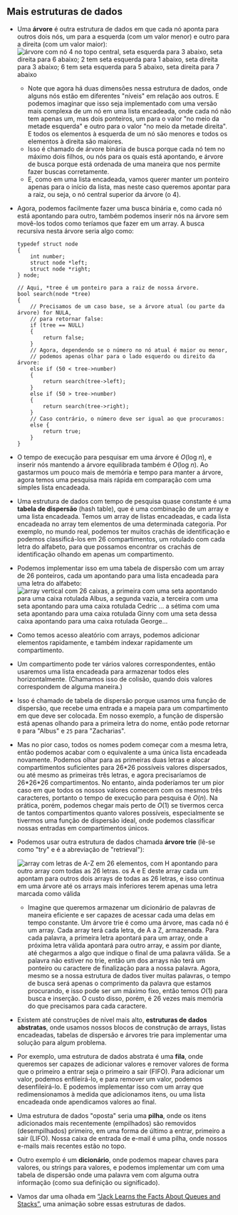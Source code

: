 Mais estruturas de dados
--------------------

*   Uma **árvore** é outra estrutura de dados em que cada nó aponta para outros dois nós, um para a esquerda (com um valor menor) e outro para a direita (com um valor maior):
    ![árvore com nó 4 no topo central, seta esquerda para 3 abaixo, seta direita para 6 abaixo; 2 tem seta esquerda para 1 abaixo, seta direita para 3 abaixo; 6 tem seta esquerda para 5 abaixo, seta direita para 7 abaixo](https://cs50.harvard.edu/x/2020/notes/5/binary_search_tree.png)
    *   Note que agora há duas dimensões nessa estrutura de dados, onde alguns nós estão em diferentes "níveis" em relação aos outros. E podemos imaginar que isso seja implementado com uma versão mais complexa de um nó em uma lista encadeada, onde cada nó não tem apenas um, mas dois ponteiros, um para o valor "no meio da metade esquerda" e outro para o valor "no meio da metade direita". E todos os elementos à esquerda de um nó são menores e todos os elementos à direita são maiores.
    *   Isso é chamado de árvore binária de busca porque cada nó tem no máximo dois filhos, ou nós para os quais está apontando, e árvore de busca porque está ordenada de uma maneira que nos permite fazer buscas corretamente.
    *   E, como em uma lista encadeada, vamos querer manter um ponteiro apenas para o início da lista, mas neste caso queremos apontar para a raiz, ou seja, o nó central superior da árvore (o 4).
*   Agora, podemos facilmente fazer uma busca binária e, como cada nó está apontando para outro, também podemos inserir nós na árvore sem movê-los todos como teríamos que fazer em um array. A busca recursiva nesta árvore seria algo como:
    
        typedef struct node
        {
            int number;
            struct node *left;
            struct node *right;
        } node;
        
        // Aqui, *tree é um ponteiro para a raiz de nossa árvore.
        bool search(node *tree)
        {
            // Precisamos de um caso base, se a árvore atual (ou parte da árvore) for NULA,
            // para retornar false:
            if (tree == NULL)
            {
                return false;
            }
            // Agora, dependendo se o número no nó atual é maior ou menor,
            // podemos apenas olhar para o lado esquerdo ou direito da árvore:
            else if (50 < tree->number)
            {
                return search(tree->left);
            }
            else if (50 > tree->number)
            {
                return search(tree->right);
            }
            // Caso contrário, o número deve ser igual ao que procuramos:
            else {
                return true;
            }
        }

*   O tempo de execução para pesquisar em uma árvore é _O_(log _n_), e inserir nós mantendo a árvore equilibrada também é _O_(log _n_). Ao gastarmos um pouco mais de memória e tempo para manter a árvore, agora temos uma pesquisa mais rápida em comparação com uma simples lista encadeada.
*   Uma estrutura de dados com tempo de pesquisa quase constante é uma **tabela de dispersão** (hash table), que é uma combinação de um array e uma lista encadeada. Temos um array de listas encadeadas, e cada lista encadeada no array tem elementos de uma determinada categoria. Por exemplo, no mundo real, podemos ter muitos crachás de identificação e podemos classificá-los em 26 compartimentos, um rotulado com cada letra do alfabeto, para que possamos encontrar os crachás de identificação olhando em apenas um compartimento.
*   Podemos implementar isso em uma tabela de dispersão com um array de 26 ponteiros, cada um apontando para uma lista encadeada para uma letra do alfabeto:
    ![array vertical com 26 caixas, a primeira com uma seta apontando para uma caixa rotulada Albus, a segunda vazia, a terceira com uma seta apontando para uma caixa rotulada Cedric ... a sétima com uma seta apontando para uma caixa rotulada Ginny com uma seta dessa caixa apontando para uma caixa rotulada George...](https://cs50.harvard.edu/x/2020/notes/5/hash_table.png)
*   Como temos acesso aleatório com arrays, podemos adicionar elementos rapidamente, e também indexar rapidamente um compartimento.
*   Um compartimento pode ter vários valores correspondentes, então usaremos uma lista encadeada para armazenar todos eles horizontalmente. (Chamamos isso de colisão, quando dois valores correspondem de alguma maneira.)
*   Isso é chamado de tabela de dispersão porque usamos uma função de dispersão, que recebe uma entrada e a mapeia para um compartimento em que deve ser colocada. Em nosso exemplo, a função de dispersão está apenas olhando para a primeira letra do nome, então pode retornar `0` para "Albus" e `25` para "Zacharias".
*   Mas no pior caso, todos os nomes podem começar com a mesma letra, então podemos acabar com o equivalente a uma única lista encadeada novamente. Podemos olhar para as primeiras duas letras e alocar compartimentos suficientes para 26\*26 possíveis valores dispersados, ou até mesmo as primeiras três letras, e agora precisaríamos de 26\*26\*26 compartimentos. No entanto, ainda poderíamos ter um pior caso em que todos os nossos valores comecem com os mesmos três caracteres, portanto o tempo de execução para pesquisa é _O_(_n_). Na prática, porém, podemos chegar mais perto de _O_(1) se tivermos cerca de tantos compartimentos quanto valores possíveis, especialmente se tivermos uma função de dispersão ideal, onde podemos classificar nossas entradas em compartimentos únicos.
*   Podemos usar outra estrutura de dados chamada **árvore trie** (lê-se como "try" e é a abreviação de "retrieval"):

    ![array com letras de A-Z em 26 elementos, com H apontando para outro array com todas as 26 letras. os A e E deste array cada um apontam para outros dois arrays de todas as 26 letras, e isso continua em uma árvore até os arrays mais inferiores terem apenas uma letra marcada como válida](https://cs50.harvard.edu/x/2020/notes/5/trie.png)
    *   Imagine que queremos armazenar um dicionário de palavras de maneira eficiente e ser capazes de acessar cada uma delas em tempo constante. Um árvore trie é como uma árvore, mas cada nó é um array. Cada array terá cada letra, de A a Z, armazenada. Para cada palavra, a primeira letra apontará para um array, onde a próxima letra válida apontará para outro array, e assim por diante, até chegarmos a algo que indique o final de uma palavra válida. Se a palavra não estiver no trie, então um dos arrays não terá um ponteiro ou caractere de finalização para a nossa palavra. Agora, mesmo se a nossa estrutura de dados tiver muitas palavras, o tempo de busca será apenas o comprimento da palavra que estamos procurando, e isso pode ser um máximo fixo, então temos _O_(1) para busca e inserção. O custo disso, porém, é 26 vezes mais memória do que precisamos para cada caractere.
*   Existem até construções de nível mais alto, **estruturas de dados abstratas**, onde usamos nossos blocos de construção de arrays, listas encadeadas, tabelas de dispersão e árvores trie para implementar uma solução para algum problema.
*   Por exemplo, uma estrutura de dados abstrata é uma **fila**, onde queremos ser capazes de adicionar valores e remover valores de forma que o primeiro a entrar seja o primeiro a sair (FIFO). Para adicionar um valor, podemos enfileirá-lo, e para remover um valor, podemos desenfileirá-lo. E podemos implementar isso com um array que redimensionamos à medida que adicionamos itens, ou uma lista encadeada onde apendicamos valores ao final.
*   Uma estrutura de dados "oposta" seria uma **pilha**, onde os itens adicionados mais recentemente (empilhados) são removidos (desempilhados) primeiro, em uma forma de último a entrar, primeiro a sair (LIFO). Nossa caixa de entrada de e-mail é uma pilha, onde nossos e-mails mais recentes estão no topo.
*   Outro exemplo é um **dicionário**, onde podemos mapear chaves para valores, ou strings para valores, e podemos implementar um com uma tabela de dispersão onde uma palavra vem com alguma outra informação (como sua definição ou significado).
*   Vamos dar uma olhada em [“Jack Learns the Facts About Queues and Stacks”](https://www.youtube.com/watch?v=2wM6_PuBIxY), uma animação sobre essas estruturas de dados.